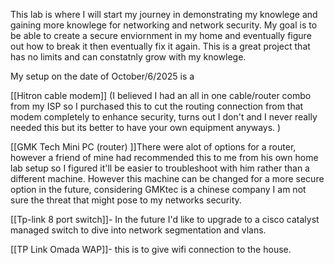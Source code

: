 This lab is where I will start my journey in demonstrating my knowlege and gaining more knowlege for networking and network security. My goal is to be able to create a secure enviornment in my home and eventually figure out how to break it then eventually fix it again. This is a great project that has no limits and can constatnly grow with my knowlege. 

My setup on the date of October/6/2025 is a 

[[Hitron cable modem]] (I believed I had an all in one cable/router combo from my  ISP so I purchased this to cut the routing connection from that modem completely to enhance security, turns out I don't and I never really needed this but its better to have your own equipment anyways. )

[[GMK Tech Mini PC (router) ]]There were alot of options for a router, however a friend of mine had recommended this to me from his own home lab setup so I figured it'll be easier to troubleshoot with him rather than a different machine. However this machine can be changed for a more secure option in the future, considering GMKtec is a chinese company I am not sure the threat that might pose to my networks security. 

[[Tp-link 8 port switch]]- In the future I'd like to upgrade to a cisco catalyst  managed switch to  dive into network segmentation and vlans. 

[[TP Link Omada  WAP]]- this is to give wifi connection to the house. 
 